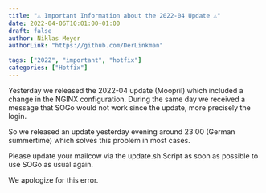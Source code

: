 ```yaml
---
title: "⚠️ Important Information about the 2022-04 Update ⚠️"
date: 2022-04-06T10:01:00+01:00
draft: false
author: Niklas Meyer
authorLink: "https://github.com/DerLinkman"

tags: ["2022", "important", "hotfix"]
categories: ["Hotfix"]
---
```


Yesterday we released the 2022-04 update (Moopril) which included a change in the NGINX configuration. During the same day we received a message that SOGo would not work since the update, more precisely the login.

So we released an update yesterday evening around 23:00 (German summertime) which solves this problem in most cases.

Please update your mailcow via the update.sh Script as soon as possible to use SOGo as usual again.

We apologize for this error.


